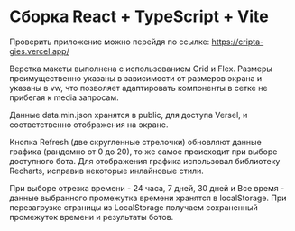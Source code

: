 #  Сборка React + TypeScript + Vite

Проверить приложение можно перейдя по ссылке:
https://cripta-gies.vercel.app/

Верстка макеты выполнена с использованием Grid и Flex. Размеры преимущественно указаны в зависимости от размеров экрана и указаны в vw, что позволяет адаптировать компоненты в сетке не прибегая к media запросам. 

Данные data.min.json хранятся в public, для доступа Versel, и соответственно отображения на экране.

Кнопка Refresh (две скругленные стрелочки) обновляют данные графика (рандомно от 0 до 20), то же самое происходит при выборе доступного бота. Для отображения графика использовал библиотеку Recharts, исправив некоторые инлайновые стили.

При выборе отрезка времени - 24 часа, 7 дней, 30 дней и Все время - данные выбранного промежутка времени хранятся в localStorage. При перезагрузке страницы из LocalStorage получаем сохраненный промежуток времени и результаты ботов.

